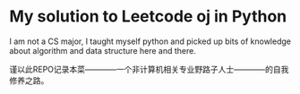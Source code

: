 My solution to Leetcode oj in Python
===============
I am not a CS major, I taught myself python and picked up bits of knowledge about algorithm and data structure here and there.    

谨以此REPO记录本菜————一个非计算机相关专业野路子人士————的自我修养之路。
